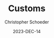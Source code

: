 ---
title: Customs
chatgpt_link: 
author: Christopher Schoeder
date: 2023-DEC-14
layout: article
permalink: /customs/
has_children: true
---
